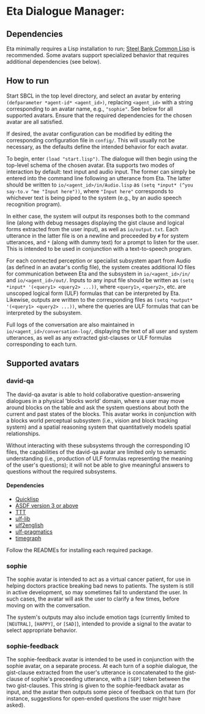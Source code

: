 
# Eta Dialogue Manager:

## Dependencies

Eta minimally requires a Lisp installation to run; [Steel Bank Common Lisp](http://www.sbcl.org) is recommended. Some avatars support specialized behavior that requires additional dependencies (see below). 

## How to run

Start SBCL in the top level directory, and select an avatar by entering `(defparameter *agent-id* <agent_id>)`, replacing
`<agent_id>` with a string corresponding to an avatar name, e.g., `"sophie"`. See below for all supported avatars. Ensure
that the required dependencies for the chosen avatar are all satisfied.

If desired, the avatar configuration can be modified by editing the corresponding configuration file in `config/`. This will
usually not be necessary, as the defaults define the intended behavior for each avatar.

To begin, enter `(load "start.lisp")`. The dialogue will then begin using the top-level schema of the chosen avatar. Eta
supports two modes of interaction by default: text input and audio input. The former can simply be entered into the command
line following an utterance from Eta. The latter should be written to `io/<agent_id>/in/Audio.lisp` as
`(setq *input* (^you say-to.v ^me "Input here"))`, where `"Input here"` corresponds to whichever text is being piped to the system
(e.g., by an audio speech recognition program).

In either case, the system will output its responses both to the command line (along with debug messages displaying the
gist clause and logical forms extracted from the user input), as well as `io/output.txt`. Each utterance in the
latter file is on a newline and preceeded by `#` for system utterances, and `*` (along with dummy text) for a prompt
to listen for the user. This is intended to be used in conjunction with a text-to-speech program.

For each connected perception or specialist subsystem apart from Audio (as defined in an avatar's config file), the system
creates additional IO files for communication between Eta and the subsystem in `io/<agent_id>/in/` and `io/<agent_id>/out/`.
Inputs to any input file should be written as `(setq *input* '(<query1> <query2> ...))`, where `<query1>`, `<query2>`, etc.
are unscoped logical form (ULF) formulas that can be interpreted by Eta. Likewise, outputs are written to the corresponding
files as `(setq *output* '(<query1> <query2> ...))`, where the queries are ULF formulas that can be interpreted by the subsystem.

Full logs of the conversation are also maintained in `io/<agent_id>/conversation-log/`, displaying the text of all user and
system utterances, as well as any extracted gist-clauses or ULF formulas corresponding to each turn.

## Supported avatars

### david-qa

The david-qa avatar is able to hold collaborative question-answering dialogues in a physical 'blocks world' domain, where a user
may move around blocks on the table and ask the system questions about both the current and past states of the blocks. This avatar works in conjunction with a blocks world perceptual subsystem (i.e., vision and block tracking system) and a spatial reasoning system
that quantitatively models spatial relationships.

Without interacting with these subsystems through the corresponding IO files, the
capabilities of the david-qa avatar are limited only to semantic understanding (i.e., production of ULF formulas representing the
meaning of the user's questions); it will not be able to give meaningful answers to questions without the required subsystems.

<!-- TODO: give more detail on the specific queries that are supported in inputs/outputs -->

#### Dependencies

* [Quicklisp](https://www.quicklisp.org/beta/)
* [ASDF version 3 or above](https://asdf.common-lisp.dev/archives/asdf.lisp)
* [TTT](https://github.com/genelkim/ttt)
* [ulf-lib](https://github.com/genelkim/ulf-lib)
* [ulf2english](https://github.com/genelkim/ulf2english)
* [ulf-pragmatics](https://github.com/genelkim/ulf-pragmatics)
* [timegraph](https://github.com/bkane2/timegraph)

Follow the READMEs for installing each required package.

### sophie

The sophie avatar is intended to act as a virtual cancer patient, for use in helping doctors practice breaking bad news to
patients. The system is still in active development, so may sometimes fail to understand the user. In such cases, the avatar will
ask the user to clarify a few times, before moving on with the conversation.

The system's outputs may also include emotion tags (currently limited to `[NEUTRAL]`, `[HAPPY]`, or `[SAD]`), intended to provide a
signal to the avatar to select appropriate behavior.

### sophie-feedback

The sophie-feedback avatar is intended to be used in conjunction with the sophie avatar, on a separate process. At each turn of a sophie dialogue, the gist-clause extracted from the user's utterance is concatenated to the gist-clause of sophie's preceeding utterance, with a `[SEP]` token between the two gist-clauses. This string is given to the sophie-feedback avatar as input, and the
avatar then outputs some piece of feedback on that turn (for instance, suggestions for open-ended questions the user might have asked).



